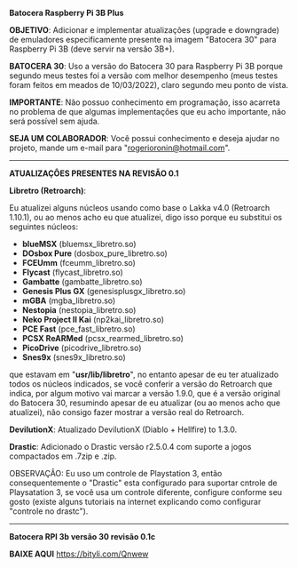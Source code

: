 **Batocera Raspberry Pi 3B Plus**

**OBJETIVO**:
Adicionar e implementar atualizações (upgrade e downgrade) de emuladores especificamente presente na imagem "Batocera 30" para Raspberry Pi 3B (deve servir na versão 3B+).

**BATOCERA 30**:
Uso a versão do Batocera 30 para Raspberry Pi 3B porque segundo meus testes foi a versão com melhor desempenho (meus testes foram feitos em meados de 10/03/2022), claro segundo meu ponto de vista.

**IMPORTANTE**:
Não possuo conhecimento em programação, isso acarreta no problema de que algumas implementações que eu acho importante, não será possível sem ajuda.

**SEJA UM COLABORADOR**:
Você possui conhecimento e deseja ajudar no projeto, mande um e-mail para "rogerioronin@hotmail.com".

---------------------------------------------------------------------------------------------------------------------------------------------------------

**ATUALIZAÇÔES PRESENTES NA REVISÃO 0.1**

**Libretro (Retroarch)**:

Eu atualizei alguns núcleos usando como base o Lakka v4.0 (Retroarch 1.10.1), ou ao menos acho eu que atualizei, digo isso porque eu substitui os seguintes núcleos:

- **blueMSX** (bluemsx_libretro.so)
- **DOsbox Pure** (dosbox_pure_libretro.so)
- **FCEUmm** (fceumm_libretro.so)
- **Flycast** (flycast_libretro.so)
- **Gambatte** (gambatte_libretro.so)
- **Genesis Plus GX** (genesisplusgx_libretro.so)
- **mGBA** (mgba_libretro.so)
- **Nestopia** (nestopia_libretro.so)
- **Neko Project II Kai** (np2kai_libretro.so)
- **PCE Fast** (pce_fast_libretro.so)
- **PCSX ReARMed** (pcsx_rearmed_libretro.so)
- **PicoDrive** (picodrive_libretro.so)
- **Snes9x** (snes9x_libretro.so)

que estavam em "**usr/lib/libretro**", no entanto apesar de eu ter atualizado todos os núcleos indicados, se você conferir a versão do Retroarch que indica, por algum motivo vai marcar a versão 1.9.0, que é a versão original do Batocera 30, resumindo apesar de eu atualizar (ou ao menos acho que atualizei), não consigo fazer mostrar a versão real do Retroarch.


**DevilutionX**:
Atualizado DevilutionX (Diablo + Hellfire) to 1.3.0.


**Drastic**:
Adicionado o Drastic versão r2.5.0.4 com suporte a jogos compactados em .7zip e .zip.

OBSERVAÇÂO: Eu uso um controle de Playstation 3, então consequentemente o "Drastic" esta configurado para suportar cntrole de Playsatation 3, se você usa um controle diferente, configure conforme seu gosto (existe alguns tutoriais na internet explicando como configurar "controle no drastc").

---------------------------------------------------------------------------------------------------------------------------------------------------------

**Batocera RPI 3b versão 30 revisão 0.1c**

**BAIXE AQUI** https://bityli.com/Qnwew
